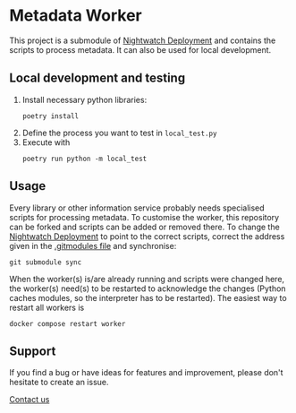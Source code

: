 # Metadata Worker

This project is a submodule of [Nightwatch Deployment](https://gitlab.suub.uni-bremen.de/public-projects/nightwatch-deployment) and contains the scripts to process metadata. It can also be used for local development.

## Local development and testing

1. Install necessary python libraries:
    ```
    poetry install
    ```
2. Define the process you want to test in `local_test.py`
3. Execute with 
    ```
    poetry run python -m local_test
    ```

## Usage

Every library or other information service probably needs specialised scripts for processing metadata. To customise the worker, this repository can be forked and scripts can be added or removed there. To change the [Nightwatch Deployment](https://gitlab.suub.uni-bremen.de/public-projects/nightwatch-deployment) to point to the correct scripts, correct the address given in the [.gitmodules file](https://gitlab.suub.uni-bremen.de/public-projects/nightwatch-deployment/-/blob/main/.gitmodules#L3) and synchronise: 
```
git submodule sync
```

When the worker(s) is/are already running and scripts were changed here, the worker(s) need(s) to be restarted to acknowledge the changes (Python caches modules, so the interpreter has to be restarted). The easiest way to restart all workers is

```
docker compose restart worker
```

## Support

If you find a bug or have ideas for features and improvement, please don't hesitate to create an issue.

[Contact us](mailto:nightwatch@suub.uni-bremen.de)
